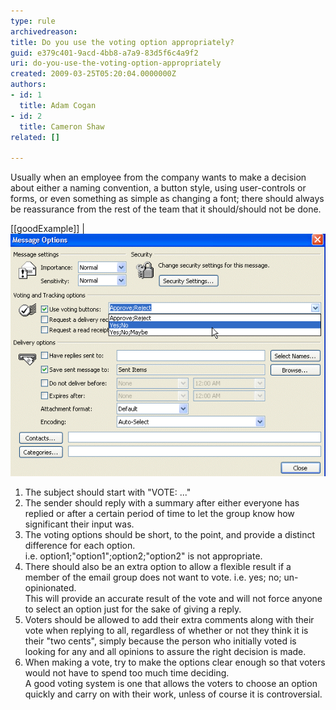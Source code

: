 ```yaml
---
type: rule
archivedreason: 
title: Do you use the voting option appropriately?
guid: e379c401-9acd-4bb8-a7a9-83d5f6c4a9f2
uri: do-you-use-the-voting-option-appropriately
created: 2009-03-25T05:20:04.0000000Z
authors:
- id: 1
  title: Adam Cogan
- id: 2
  title: Cameron Shaw
related: []

---
```


Usually when an employee from the company wants to make a decision about either a naming convention, a button style, using user-controls or forms, or even something as simple as changing a font; there should always be reassurance from the rest of the team that it should/should not be done.  

<!--endintro-->

[[goodExample]]
| ![using the voting buttons option.](OutlookVoting.gif)
1. The subject should start with "VOTE: ..."
2. The sender should reply with a summary after either everyone has replied or after a certain period of time to let the group know how significant their input was.
3. The voting options should be short, to the point, and provide a distinct difference for each option.
<br>    i.e. option1;"option1";option2;"option2" is not appropriate.
4. There should also be an extra option to allow a flexible result if a member of the email group does not want to vote. i.e. yes; no; un-opinionated.
<br>    This will provide an accurate result of the vote and will not force anyone to select an option just for the sake of giving a reply.
5. Voters should be allowed to add their extra comments along with their vote when replying to all, regardless of whether or not they think it is their "two cents", simply because the person who initially voted is looking for any and all opinions to assure the right decision is made.
6. When making a vote, try to make the options clear enough so that voters would not have to spend too much time deciding.
<br>    A good voting system is one that allows the voters to choose an option quickly and carry on with their work, unless of course it is controversial.
